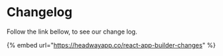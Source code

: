 # Changelog

Follow the link bellow, to see our change log. 

{% embed url="https://headwayapp.co/react-app-builder-changes" %}




